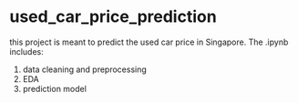 # used_car_price_prediction

this project is meant to predict the used car price in Singapore. The .ipynb includes:

1. data cleaning and preprocessing
2. EDA
3. prediction model
